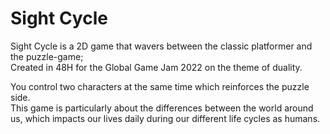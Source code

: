 # Sight Cycle

Sight Cycle is a 2D game that wavers between the classic platformer and the puzzle-game;<br/>
Created in 48H for the Global Game Jam 2022 on the theme of duality.

You control two characters at the same time which reinforces the puzzle side.<br/>
This game is particularly about the differences between the world around us, which impacts our lives daily during our different life cycles as humans.
